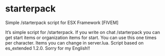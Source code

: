 # starterpack
Simple /starterpack script for ESX Framework [FIVEM]


It’s simple script for /starterpack. 
If you write on chat /starterpack you can get start items or organization items for start. 
You can use this one times per character. 
Items you can change in server.lua.
Script based on es_extended 1.2.0. 
Sorry for my English!!
